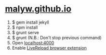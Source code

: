 # [malyw.github.io](http://malyw.github.io/)

1. $ gem install jekyll
1. $ npm install
1. $ grunt serve
1. $ grunt (N.B.: Don't stop previous command)
1. Open [localhost:4000](http://localhost:4000/)
1. Enable [LiveReload browser extension](http://feedback.livereload.com/knowledgebase/articles/86242-how-do-i-install-and-use-the-browser-extensions-)
